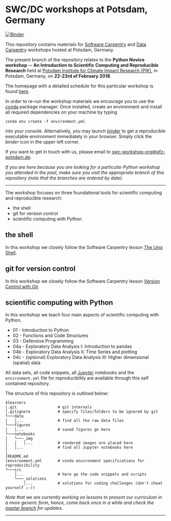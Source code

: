 # SWC/DC workshops at Potsdam, Germany

[![Binder](https://mybinder.org/badge.svg)](https://mybinder.org/v2/gh/swc-bb/4learners_python/master)

This repository contains materials for [Software Carpentry](https://software-carpentry.org/) and [Data Carpentry](http://www.datacarpentry.org/) workshops hosted at Potsdam, Germany.

The present branch of the repository relates to the **Python Novice workshop -- An Introduction to Scientific Computing and Reproducible Research** held at [Potsdam Institute for Climate Impact Research (PIK)](https://www.pik-potsdam.de/), in Potsdam, Germany, on **22-23rd of February 2018**.

The homepage with a detailed schedule for this particular workshop is found [here](https://swc-bb.github.io/2018-02-22-Potsdam-Berlin/).

In order to re-run the workshop materials we encourage you to use the [conda](https://conda.io/docs/) package manager. Once installed, create an environment and install all required dependencies on your machine by typing 

`conda env create -f environment.yml`

into your console. Alternatively, you may launch [binder](https://binderhub.readthedocs.io/en/latest/) to get a reproducible executable environment immediately in your browser. Simply click the _binder_ icon in the upper left corner.

If you want to get in touch with us, please email to swc-workshop-org@gfz-potsdam.de.

_If you are here because you are looking for a particular Python workshop you attended in the past, make sure you visit the appropriate branch of this repository (note that the branches are ordered by date)._


***

The workshop focuses on three foundational tools for scientific computing and reproducible research:
* the shell
* git for version control
* scientific computing with Python


## the shell

In this workshop we closely follow the Software Carpentry lesson [The Unix Shell](https://swcarpentry.github.io/shell-novice/).

## git for version control

In this workshop we closely follow the Software Carpentry lesson [Version Control with Git](https://swcarpentry.github.io/git-novice/).


## scientific computing with Python

In this workshop we teach four main aspects of scientific computing with Python.

* 01 - Introduction to Python
* 02 - Functions and Code Structures
* 03 - Defensive Programming
* 04a - Exploratory Data Analysis I: Introduction to pandas
* 04b - Exploratory Data Analysis II: Time Series and plotting
* 04c - (optional) Exploratory Data Analysis III: Higher dimensional (spatial) data

All data sets, all code snippets, all [Jupyter](http://jupyter.org/) notebooks and the `environment.yml` file for reproducibility are available through this self contained repository.

The structure of this repository is outlined below:

    4learners
    │.git                  # git internals
    │.gitignore            # specify files/folders to be ignored by git
    └───data
    │   │...               # find all the raw data files
    └───figures
    │   │...               # saved figures go here
    └───notebooks
    │   └───_img
    │   │   │...           # rendered images are placed here
    │   │...               # find all Jupyter notebooks here
    │
    │README.md
    │environment.yml       # conda environment specifications for reproducibility
    └───src
        │...               # here go the code snippets and scripts
        └───_solutions
            │...           # solutions for coding challenges (don't cheat yourself ;-))


_Note that we are currently working on lessons to present our curriculum in a more generic form, hence, come back once in a while and check the [master branch](https://github.com/swc-bb/4learners_python) for updates._


 ***
